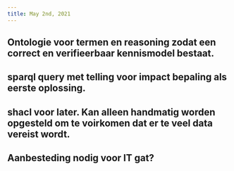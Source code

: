 ```yaml
---
title: May 2nd, 2021
---
```


## Ontologie voor termen en reasoning zodat een correct en verifieerbaar kennismodel bestaat.
## sparql query met telling voor impact bepaling als eerste oplossing.
## shacl voor later. Kan alleen handmatig worden opgesteld om te voirkomen dat er te veel data vereist wordt.
## Aanbesteding nodig voor IT gat?

